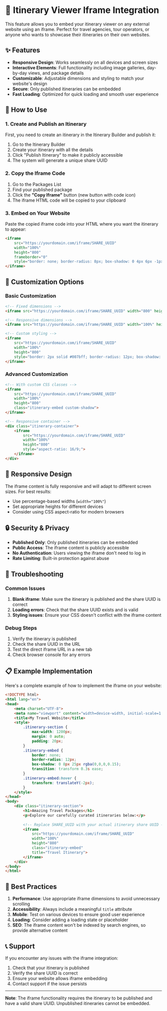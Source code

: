 # 🚀 Itinerary Viewer Iframe Integration

This feature allows you to embed your itinerary viewer on any external website using an iframe. Perfect for travel agencies, tour operators, or anyone who wants to showcase their itineraries on their own websites.

## ✨ Features

- **Responsive Design**: Works seamlessly on all devices and screen sizes
- **Interactive Elements**: Full functionality including image galleries, day-by-day views, and package details
- **Customizable**: Adjustable dimensions and styling to match your website's design
- **Secure**: Only published itineraries can be embedded
- **Fast Loading**: Optimized for quick loading and smooth user experience

## 🔧 How to Use

### 1. Create and Publish an Itinerary

First, you need to create an itinerary in the Itinerary Builder and publish it:

1. Go to the Itinerary Builder
2. Create your itinerary with all the details
3. Click "Publish Itinerary" to make it publicly accessible
4. The system will generate a unique share UUID

### 2. Copy the Iframe Code

1. Go to the Packages List
2. Find your published package
3. Click the **"Copy Iframe"** button (new button with code icon)
4. The iframe HTML code will be copied to your clipboard

### 3. Embed on Your Website

Paste the copied iframe code into your HTML where you want the itinerary to appear:

```html
<iframe 
    src="https://yourdomain.com/iframe/SHARE_UUID" 
    width="100%" 
    height="800" 
    frameborder="0" 
    style="border: none; border-radius: 8px; box-shadow: 0 4px 6px -1px rgba(0, 0, 0, 0.1);">
</iframe>
```

## 🎨 Customization Options

### Basic Customization

```html
<!-- Fixed dimensions -->
<iframe src="https://yourdomain.com/iframe/SHARE_UUID" width="800" height="600"></iframe>

<!-- Responsive dimensions -->
<iframe src="https://yourdomain.com/iframe/SHARE_UUID" width="100%" height="800"></iframe>

<!-- Custom styling -->
<iframe 
    src="https://yourdomain.com/iframe/SHARE_UUID" 
    width="100%" 
    height="800" 
    style="border: 2px solid #007bff; border-radius: 12px; box-shadow: 0 8px 25px rgba(0,0,0,0.15);">
</iframe>
```

### Advanced Customization

```html
<!-- With custom CSS classes -->
<iframe 
    src="https://yourdomain.com/iframe/SHARE_UUID" 
    width="100%" 
    height="800" 
    class="itinerary-embed custom-shadow">
</iframe>

<!-- Responsive container -->
<div class="itinerary-container">
    <iframe 
        src="https://yourdomain.com/iframe/SHARE_UUID" 
        width="100%" 
        height="800" 
        style="aspect-ratio: 16/9;">
    </iframe>
</div>
```

## 📱 Responsive Design

The iframe content is fully responsive and will adapt to different screen sizes. For best results:

- Use percentage-based widths (`width="100%"`)
- Set appropriate heights for different devices
- Consider using CSS aspect-ratio for modern browsers

## 🔒 Security & Privacy

- **Published Only**: Only published itineraries can be embedded
- **Public Access**: The iframe content is publicly accessible
- **No Authentication**: Users viewing the iframe don't need to log in
- **Rate Limiting**: Built-in protection against abuse

## 🚫 Troubleshooting

### Common Issues

1. **Blank iframe**: Make sure the itinerary is published and the share UUID is correct
2. **Loading errors**: Check that the share UUID exists and is valid
3. **Styling issues**: Ensure your CSS doesn't conflict with the iframe content

### Debug Steps

1. Verify the itinerary is published
2. Check the share UUID in the URL
3. Test the direct iframe URL in a new tab
4. Check browser console for any errors

## 📋 Example Implementation

Here's a complete example of how to implement the iframe on your website:

```html
<!DOCTYPE html>
<html lang="en">
<head>
    <meta charset="UTF-8">
    <meta name="viewport" content="width=device-width, initial-scale=1.0">
    <title>My Travel Website</title>
    <style>
        .itinerary-section {
            max-width: 1200px;
            margin: 0 auto;
            padding: 20px;
        }
        .itinerary-embed {
            border: none;
            border-radius: 12px;
            box-shadow: 0 8px 25px rgba(0,0,0,0.15);
            transition: transform 0.3s ease;
        }
        .itinerary-embed:hover {
            transform: translateY(-2px);
        }
    </style>
</head>
<body>
    <div class="itinerary-section">
        <h1>Amazing Travel Packages</h1>
        <p>Explore our carefully curated itineraries below:</p>
        
        <!-- Replace SHARE_UUID with your actual itinerary share UUID -->
        <iframe 
            src="https://yourdomain.com/iframe/SHARE_UUID" 
            width="100%" 
            height="800" 
            class="itinerary-embed"
            title="Travel Itinerary">
        </iframe>
    </div>
</body>
</html>
```

## 🌟 Best Practices

1. **Performance**: Use appropriate iframe dimensions to avoid unnecessary scrolling
2. **Accessibility**: Always include a meaningful `title` attribute
3. **Mobile**: Test on various devices to ensure good user experience
4. **Loading**: Consider adding a loading state or placeholder
5. **SEO**: The iframe content won't be indexed by search engines, so provide alternative content

## 📞 Support

If you encounter any issues with the iframe integration:

1. Check that your itinerary is published
2. Verify the share UUID is correct
3. Ensure your website allows iframe embedding
4. Contact support if the issue persists

---

**Note**: The iframe functionality requires the itinerary to be published and have a valid share UUID. Unpublished itineraries cannot be embedded.


